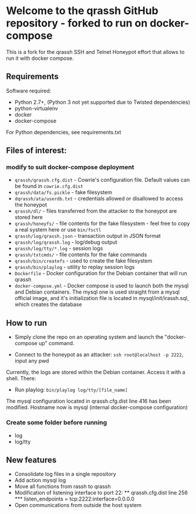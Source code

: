 # Welcome to the qrassh GitHub repository - forked to run on docker-compose

This is a fork for the qrassh SSH and Telnet Honeypot effort that allows to run
it with docker compose.

## Requirements

Software required:

* Python 2.7+, (Python 3 not yet supported due to Twisted dependencies)
* python-virtualenv
* docker
* docker-compose

For Python dependencies, see requirements.txt

## Files of interest:

### modify to suit docker-compose deployment
* `qrassh/qrassh.cfg.dist` - Cowrie's configuration file. Default values can be found in `cowrie.cfg.dist`
* `qrassh/data/fs.pickle` - fake filesystem
* `dqrassh/ata/userdb.txt` - credentials allowed or disallowed to access the honeypot
* `qrassh/dl/` - files transferred from the attacker to the honeypot are stored here
* `qrassh/honeyfs/` - file contents for the fake filesystem - feel free to copy a real system here or use `bin/fsctl`
* `qrassh/log/qrassh.json` - transaction output in JSON format
* `qrassh/log/qrassh.log` - log/debug output
* `qrassh/log/tty/*.log` - session logs
* `qrassh/txtcmds/` - file contents for the fake commands
* `qrassh/bin/createfs` - used to create the fake filesystem
* `qrassh/bin/playlog` - utility to replay session logs
* `Dockerfile` - Docker configuration for the Debian container that will run
  qrassh
* `docker-compose.yml` - Docker compose is used to launch both the mysql and
  Debian containers. The mysql one is used straight from a mysql official image,
  and it's initialization file is located in mysql/init/irassh.sql, which
  creates the database

## How to run

* Simply clone the repo on an operating system and launch the "docker-compose up"
command.

* Connect to the honeypot as an attacker: `ssh root@localhost -p 2222`, input any pwd

Currently, the logs are stored within the Debian container. Access it with a
shell. There:
* Run playlog: `bin/playlog log/tty/[file_name]`

The mysql configuration located in qrassh.cfg.dist line 416 has been modified.
Hostname now is mysql (internal docker-compose configuration)


### Create some folder before running
* log
* log/tty

## New features
* Consolidate log files in a single repository 
* Add action mysql log
* Move all functions from rassh to qrassh
* Modification of listening interface to port 22:
    ** qrassh.cfg.dist line 256
    *** listen_endpoints = tcp:2222:interface=0.0.0.0
* Open communications from outside the host system
